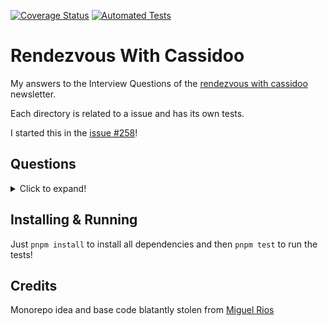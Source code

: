 [![Coverage Status](https://coveralls.io/repos/github/MBM1607/rendezvous-with-cassidoo/badge.svg?branch=main)](https://coveralls.io/github/MBM1607/rendezvous-with-cassidoo?branch=main)
[![Automated Tests](https://github.com/MBM1607/rendezvous-with-cassidoo/actions/workflows/automated-tests.yml/badge.svg?event=push)](https://github.com/MBM1607/rendezvous-with-cassidoo/actions/workflows/automated-tests.yml)

# Rendezvous With Cassidoo

My answers to the Interview Questions of the [rendezvous with cassidoo](https://buttondown.email/cassidoo/archive) newsletter.

Each directory is related to a issue and has its own tests.

I started this in the [issue #258](https://buttondown.email/cassidoo/archive/discovering-the-truth-about-ourselves-is-a/)!

## Questions

<details>
  <summary>Click to expand!</summary>

- [258 - find-intersection](src/258-find-intersection/README.md)
- [259 - number-of-ones](src/259-number-of-ones/README.md)
- [260 - swap-pairs](src/260-swap-pairs/README.md)
- [261 - parenthesis-substring](src/261-parenthesis-substring/README.md)
- [264 - from-to](src/264-from-to/README.md)
- [267 - ordinal](src/267-ordinal/README.md)
- [268 - fibonacci-like](src/268-fibonacci-like/README.md)
- [269 - truncate](src/269-truncate/README.md)
- [270 - number-of-passes](src/270-number-of-passes/README.md)
- [273 - antidivisor](src/273-antidivisor/README.md)
- [274 - combine-strings](src/274-combine-strings/README.md)
- [275 - vertical-slashes](src/275-vertical-slashes/README.md)
- [278 - rectangle-sum](src/278-rectangle-sum/README.md)
- [279 - rectangle-sum](src/279-capital-after-vowel/README.md)
- [280 - replace-zeros](src/280-replace-zeros/README.md)
- [281 - max-subarray](src/281-max-subarray/README.md)
- [282 - sum-every-other](src/282-sum-every-other/README.md)
- [284 - missing-bits](src/284-missing-bits/README.md)
- [285 - generate-arrays](src/285-generate-arrays/README.md)
- [286 - get-column-number](src/286-get-column-number/README.md)
- [288 - num-balanced](src/288-num-balanced/README.md)
- [289 - repeated-groups](src/289-repeated-groups/README.md)
- [290 - scramble](src/290-scramble/README.md)
- [291 - fraction-math](src/291-fraction-math/README.md)
- [293 - roll-dice](src/293-roll-dice/README.md)

</details>

## Installing & Running

Just `pnpm install` to install all dependencies and then `pnpm test` to run the tests!

## Credits

Monorepo idea and base code blatantly stolen from [Miguel Rios](https://github.com/miguelriosoliveira)
